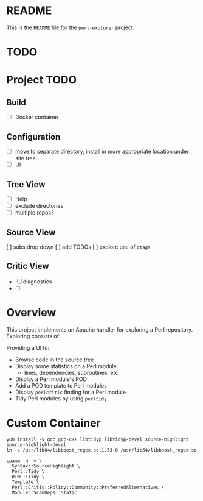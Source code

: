 # README

This is the `README` file for the `perl-explorer` project.

# TODO

# Project TODO

## Build

* [ ] Docker container

## Configuration

* [ ] move to separate directory, install in more appropriate location
      under site tree
* [ ] UI

## Tree View

* [ ] Help
* [ ] exclude directories
* [ ] multiple repos?

## Source View
  [ ] subs drop down
  [ ] add TODOs
  [ ] explore use of `ctags`

## Critic View

* [ ] diagnostics
* [ ] 

# Overview

This project implements an Apache handler for exploring a Perl
repository. Exploring consists of:

Providing a UI to:

* Browse code in the source tree
* Display some statistics on a Perl module
  * lines, dependencies, subroutines, etc
* Display a Perl module's POD
* Add a POD template to Perl modules
* Display `perlcritic` finding for a Perl module
* Tidy Perl modules by using `perltidy`


# Custom Container

```
yum install -y gcc gcc-c++ libtidyp libtidyp-devel source-highlight source-highlight-devel
ln -s /usr/lib64/libboost_regex.so.1.53.0 /usr/lib64/libboost_regex.so

cpanm -n -v \
  Syntax::SourceHighlight \
  Perl::Tidy \
  HTML::Tidy \
  Template \
  Perl::Critic::Policy::Community::PreferredAlternatives \
  Module::ScanDeps::Static
  
```
